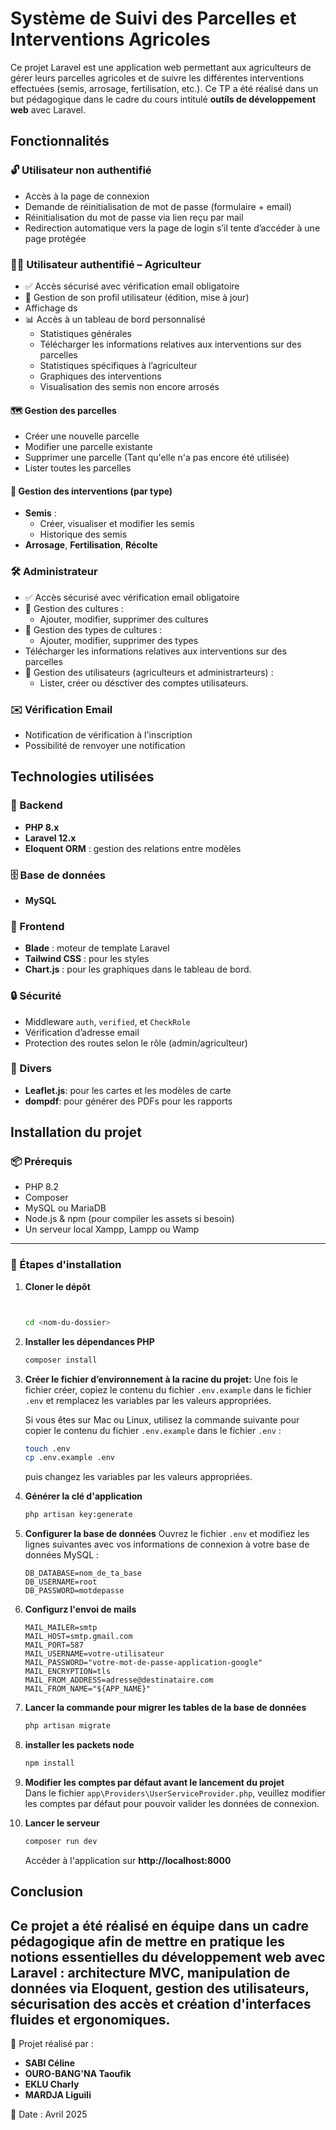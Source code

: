 # Système de Suivi des Parcelles et Interventions Agricoles

Ce projet Laravel est une application web permettant aux agriculteurs de gérer leurs parcelles agricoles et de suivre les différentes interventions effectuées (semis, arrosage, fertilisation, etc.). Ce TP a été réalisé dans un but pédagogique dans le cadre du cours intitulé <strong>outils de développement web</strong> avec Laravel.

## Fonctionnalités

### 🔓 Utilisateur non authentifié

-   Accès à la page de connexion
-   Demande de réinitialisation de mot de passe (formulaire + email)
-   Réinitialisation du mot de passe via lien reçu par mail
-   Redirection automatique vers la page de login s’il tente d’accéder à une page protégée

### 👨‍🌾 Utilisateur authentifié – Agriculteur

-   ✅ Accès sécurisé avec vérification email obligatoire
-   👤 Gestion de son profil utilisateur (édition, mise à jour)
- Affichage ds
-   📊 Accès à un tableau de bord personnalisé
    -   Statistiques générales
    -   Télécharger les informations relatives aux interventions sur des parcelles
    -   Statistiques spécifiques à l’agriculteur
    -   Graphiques des interventions
    -   Visualisation des semis non encore arrosés

#### 🗺️ Gestion des parcelles

-   Créer une nouvelle parcelle
-   Modifier une parcelle existante
-   Supprimer une parcelle (Tant qu'elle n'a pas encore été utilisée)
-   Lister toutes les parcelles

#### 🌱 Gestion des interventions (par type)

-   **Semis** :
    -   Créer, visualiser et modifier les semis
    -   Historique des semis
-   **Arrosage**, **Fertilisation**, **Récolte**

### 🛠️ Administrateur

-   ✅ Accès sécurisé avec vérification email obligatoire
-   🔧 Gestion des cultures :
    -   Ajouter, modifier, supprimer des cultures
-   🔖 Gestion des types de cultures :
    -   Ajouter, modifier, supprimer des types
-   Télécharger les informations relatives aux interventions sur des parcelles
-   👥 Gestion des utilisateurs (agriculteurs et administrarteurs) :
    -   Lister, créer ou désctiver des comptes utilisateurs.

### ✉️ Vérification Email

-   Notification de vérification à l'inscription
-   Possibilité de renvoyer une notification

## Technologies utilisées

### 🧱 Backend

-   **PHP 8.x**
-   **Laravel 12.x**
-   **Eloquent ORM** : gestion des relations entre modèles

### 🗄️ Base de données

-   **MySQL**

### 🎨 Frontend

-   **Blade** : moteur de template Laravel
-   **Tailwind CSS** : pour les styles
-   **Chart.js** : pour les graphiques dans le tableau de bord.

### 🔒 Sécurité

-   Middleware `auth`, `verified`, et `CheckRole`
-   Vérification d’adresse email
-   Protection des routes selon le rôle (admin/agriculteur)

### 🔧 Divers

-   **Leaflet.js**: pour les cartes et les modèles de carte
-   **dompdf**: pour générer des PDFs pour les rapports

## Installation du projet

### 📦 Prérequis

-   PHP 8.2
-   Composer
-   MySQL ou MariaDB
-   Node.js & npm (pour compiler les assets si besoin)
-   Un serveur local Xampp, Lampp ou Wamp

---

### 🧰 Étapes d'installation

1. **Cloner le dépôt**

    ```bash
    

    cd <nom-du-dossier>
    ```

2. **Installer les dépendances PHP**

    ```bash
    composer install
    ```

3. **Créer le fichier d’environnement à la racine du projet:**
   Une fois le fichier créer, copiez le contenu du fichier `.env.example` dans le fichier `.env` et remplacez les variables par les valeurs appropriées.

    Si vous êtes sur Mac ou Linux, utilisez la commande suivante pour copier le contenu du fichier `.env.example` dans le fichier `.env` :

    ```bash
    touch .env
    cp .env.example .env
    ```

    puis changez les variables par les valeurs appropriées.

4. **Générer la clé d'application**
    ```bash
    php artisan key:generate
    ```
5. **Configurer la base de données**
   Ouvrez le fichier `.env` et modifiez les lignes suivantes avec vos informations de connexion à votre base de données MySQL :
    ```env
    DB_DATABASE=nom_de_ta_base
    DB_USERNAME=root
    DB_PASSWORD=motdepasse
    ```
6. **Configurz l'envoi de mails**

    ```env
    MAIL_MAILER=smtp
    MAIL_HOST=smtp.gmail.com
    MAIL_PORT=587
    MAIL_USERNAME=votre-utilisateur
    MAIL_PASSWORD="votre-mot-de-passe-application-google"
    MAIL_ENCRYPTION=tls
    MAIL_FROM_ADDRESS=adresse@destinataire.com
    MAIL_FROM_NAME="${APP_NAME}"
    ```
7. **Lancer la commande pour migrer les tables de la base de données**
    ```bash
    php artisan migrate
    ```
8. **installer les packets node**
    ```bash
    npm install
    ```
10. **Modifier les comptes par défaut avant le lancement du projet** <br>
    Dans le fichier `app\Providers\UserServiceProvider.php`, veuillez modifier les comptes par défaut pour pouvoir valider les données de connexion.
9. **Lancer le serveur**
    ```bash
    composer run dev
    ```
    Accéder à l'application sur **http://localhost:8000**

## Conclusion

Ce projet a été réalisé en équipe dans un cadre pédagogique afin de mettre en pratique les notions essentielles du développement web avec Laravel : architecture MVC, manipulation de données via Eloquent, gestion des utilisateurs, sécurisation des accès et création d'interfaces fluides et ergonomiques.
---

👥 Projet réalisé par :  
- **SABI Céline**
- **OURO-BANG'NA Taoufik**
- **EKLU Charly**
- **MARDJA Liguili**

📅 Date : Avril 2025

